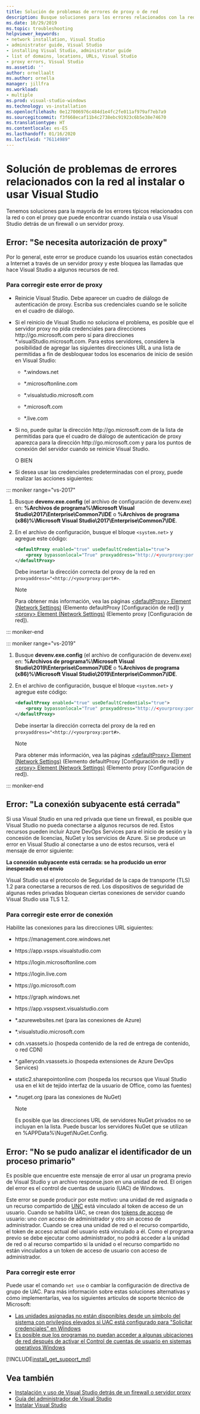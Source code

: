 ```yaml
---
title: Solución de problemas de errores de proxy o de red
description: Busque soluciones para los errores relacionados con la red o con el proxy que puede experimentar al instalar o usar Visual Studio detrás de un firewall o un servidor proxy.
ms.date: 10/29/2019
ms.topic: troubleshooting
helpviewer_keywords:
- network installation, Visual Studio
- administrator guide, Visual Studio
- installing Visual Studio, administrator guide
- list of domains, locations, URLs, Visual Studio
- proxy errors, Visual Studio
ms.assetid: ''
author: ornellaalt
ms.author: ornella
manager: jillfra
ms.workload:
- multiple
ms.prod: visual-studio-windows
ms.technology: vs-installation
ms.openlocfilehash: 0e127006976c484d1e4fc2fe011af979af7eb7a9
ms.sourcegitcommit: f3f668ecaf11b4c2738ebc91923c6b5e38e74670
ms.translationtype: HT
ms.contentlocale: es-ES
ms.lasthandoff: 01/16/2020
ms.locfileid: "76114989"
---
```

# <a name="troubleshoot-network-related-errors-when-you-install-or-use-visual-studio"></a>Solución de problemas de errores relacionados con la red al instalar o usar Visual Studio

Tenemos soluciones para la mayoría de los errores típicos relacionados con la red o con el proxy que puede encontrar cuando instala o usa Visual Studio detrás de un firewall o un servidor proxy.

## <a name="error-proxy-authorization-required"></a>Error: "Se necesita autorización de proxy"

Por lo general, este error se produce cuando los usuarios están conectados a Internet a través de un servidor proxy y este bloquea las llamadas que hace Visual Studio a algunos recursos de red.

### <a name="to-fix-this-proxy-error"></a>Para corregir este error de proxy

- Reinicie Visual Studio. Debe aparecer un cuadro de diálogo de autenticación de proxy. Escriba sus credenciales cuando se le solicite en el cuadro de diálogo.

- Si el reinicio de Visual Studio no soluciona el problema, es posible que el servidor proxy no pida credenciales para direcciones http:&#47;&#47;go.microsoft.com pero sí para direcciones &#42;.visualStudio.microsoft.com. Para estos servidores, considere la posibilidad de agregar las siguientes direcciones URL a una lista de permitidas a fin de desbloquear todos los escenarios de inicio de sesión en Visual Studio:

  - &#42;.windows.net

  - &#42;.microsoftonline.com

  - &#42;.visualstudio.microsoft.com

  - &#42;.microsoft.com

  - &#42;.live.com

- Si no, puede quitar la dirección http:&#47;&#47;go.microsoft.com de la lista de permitidas para que el cuadro de diálogo de autenticación de proxy aparezca para la dirección http:&#47;&#47;go.microsoft.com y para los puntos de conexión del servidor cuando se reinicie Visual Studio.

  O BIEN

- Si desea usar las credenciales predeterminadas con el proxy, puede realizar las acciones siguientes:

::: moniker range="vs-2017"

  1. Busque **devenv.exe.config** (el archivo de configuración de devenv.exe) en: **%Archivos de programa%\Microsoft Visual Studio\2017\Enterprise\Common7\IDE** o **%Archivos de programa (x86)%\Microsoft Visual Studio\2017\Enterprise\Common7\IDE**.

  2. En el archivo de configuración, busque el bloque `<system.net>` y agregue este código:

      ```xml
      <defaultProxy enabled="true" useDefaultCredentials="true">
          <proxy bypassonlocal="True" proxyaddress="http://<yourproxy:port#>"/>
      </defaultProxy>
      ```

      Debe insertar la dirección correcta del proxy de la red en `proxyaddress="<http://<yourproxy:port#>`.

     > [!NOTE]
     > Para obtener más información, vea las páginas [&lt;defaultProxy&gt; Element (Network Settings)](/dotnet/framework/configure-apps/file-schema/network/defaultproxy-element-network-settings/) (Elemento defaultProxy [Configuración de red]) y [&lt;proxy&gt; Element (Network Settings)](/dotnet/framework/configure-apps/file-schema/network/proxy-element-network-settings) (Elemento proxy [Configuración de red]).

::: moniker-end

::: moniker range="vs-2019"

  1. Busque **devenv.exe.config** (el archivo de configuración de devenv.exe) en: **%Archivos de programa%\Microsoft Visual Studio\2019\Enterprise\Common7\IDE** o **%Archivos de programa (x86)%\Microsoft Visual Studio\2019\Enterprise\Common7\IDE**.

  2. En el archivo de configuración, busque el bloque `<system.net>` y agregue este código:

      ```xml
      <defaultProxy enabled="true" useDefaultCredentials="true">
          <proxy bypassonlocal="True" proxyaddress="http://<yourproxy:port#>"/>
      </defaultProxy>
      ```

      Debe insertar la dirección correcta del proxy de la red en `proxyaddress="<http://<yourproxy:port#>`.

     > [!NOTE]
     > Para obtener más información, vea las páginas [&lt;defaultProxy&gt; Element (Network Settings)](/dotnet/framework/configure-apps/file-schema/network/defaultproxy-element-network-settings/) (Elemento defaultProxy [Configuración de red]) y [&lt;proxy&gt; Element (Network Settings)](/dotnet/framework/configure-apps/file-schema/network/proxy-element-network-settings) (Elemento proxy [Configuración de red]).

::: moniker-end

## <a name="error-the-underlying-connection-was-closed"></a>Error: "La conexión subyacente está cerrada"

Si usa Visual Studio en una red privada que tiene un firewall, es posible que Visual Studio no pueda conectarse a algunos recursos de red. Estos recursos pueden incluir Azure DevOps Services para el inicio de sesión y la concesión de licencias, NuGet y los servicios de Azure. Si se produce un error en Visual Studio al conectarse a uno de estos recursos, verá el mensaje de error siguiente:

  **La conexión subyacente está cerrada: se ha producido un error inesperado en el envío**

Visual Studio usa el protocolo de Seguridad de la capa de transporte (TLS) 1.2 para conectarse a recursos de red. Los dispositivos de seguridad de algunas redes privadas bloquean ciertas conexiones de servidor cuando Visual Studio usa TLS 1.2.

### <a name="to-fix-this-connection-error"></a>Para corregir este error de conexión

Habilite las conexiones para las direcciones URL siguientes:

- https:&#47;&#47;management.core.windows.net

- https:&#47;&#47;app.vssps.visualstudio.com

- https:&#47;&#47;login.microsoftonline.com

- https:&#47;&#47;login.live.com

- https:&#47;&#47;go.microsoft.com

- https:&#47;&#47;graph.windows.net

- https:&#47;&#47;app.vsspsext.visualstudio.com

- &#42;.azurewebsites.net (para las conexiones de Azure)

- &#42;.visualstudio.microsoft.com

- cdn.vsassets.io (hospeda contenido de la red de entrega de contenido, o red CDN)

- &#42;.gallerycdn.vsassets.io (hospeda extensiones de Azure DevOps Services)

- static2.sharepointonline.com (hospeda los recursos que Visual Studio usa en el kit de tejido interfaz de la usuario de Office, como las fuentes)

- &#42;.nuget.org (para las conexiones de NuGet)

  > [!NOTE]
  > Es posible que las direcciones URL de servidores NuGet privados no se incluyan en la lista. Puede buscar los servidores NuGet que se utilizan en %APPData%\Nuget\NuGet.Config.

## <a name="error-failed-to-parse-id-from-parent-process"></a>Error: "No se pudo analizar el identificador de un proceso primario"

Es posible que encuentre este mensaje de error al usar un programa previo de Visual Studio y un archivo response.json en una unidad de red. El origen del error es el control de cuentas de usuario (UAC) de Windows.

Este error se puede producir por este motivo: una unidad de red asignada o un recurso compartido de [UNC](/dotnet/standard/io/file-path-formats#unc-paths) está vinculado al token de acceso de un usuario. Cuando se habilita UAC, se crean dos [tokens de acceso](/windows/win32/secauthz/access-tokens) de usuario: uno *con* acceso de administrador y otro *sin* acceso de administrador. Cuando se crea una unidad de red o el recurso compartido, el token de acceso actual del usuario está vinculado a él. Como el programa previo se debe ejecutar como administrador, no podrá acceder a la unidad de red o al recurso compartido si la unidad o el recurso compartido no están vinculados a un token de acceso de usuario con acceso de administrador.

### <a name="to-fix-this-error"></a>Para corregir este error

Puede usar el comando `net use` o cambiar la configuración de directiva de grupo de UAC. Para más información sobre estas soluciones alternativas y cómo implementarlas, vea los siguientes artículos de soporte técnico de Microsoft:

* [Las unidades asignadas no están disponibles desde un símbolo del sistema con privilegios elevados si UAC está configurado para "Solicitar credenciales" en Windows](https://support.microsoft.com/help/3035277/mapped-drives-are-not-available-from-an-elevated-prompt-when-uac-is-co)
* [Es posible que los programas no puedan acceder a algunas ubicaciones de red después de activar el Control de cuentas de usuario en sistemas operativos Windows](https://support.microsoft.com/en-us/help/937624/programs-may-be-unable-to-access-some-network-locations-after-you-turn)

[!INCLUDE[install_get_support_md](includes/install_get_support_md.md)]

## <a name="see-also"></a>Vea también

* [Instalación y uso de Visual Studio detrás de un firewall o servidor proxy](install-and-use-visual-studio-behind-a-firewall-or-proxy-server.md)
* [Guía del administrador de Visual Studio](visual-studio-administrator-guide.md)
* [Instalar Visual Studio](install-visual-studio.md)
